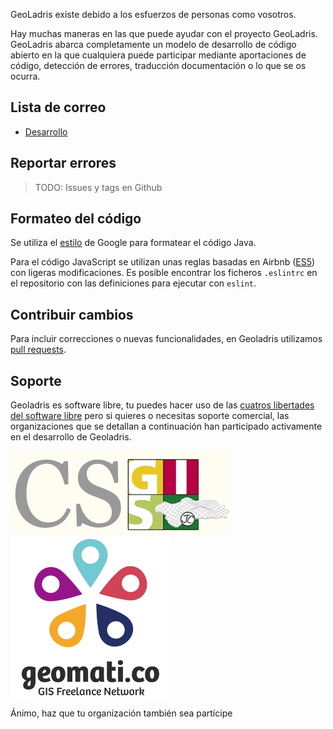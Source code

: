 GeoLadris existe debido a los esfuerzos de personas como vosotros.

Hay muchas maneras en las que puede ayudar con el proyecto GeoLadris. GeoLadris abarca completamente un modelo de desarrollo de código abierto en la que cualquiera puede participar mediante aportaciones de código, detección de errores, traducción documentación o lo que se os ocurra.

## Lista de correo

* [Desarrollo](https://groups.google.com/forum/#!forum/geoladris)

## Reportar errores

> TODO: Issues y tags en Github

## Formateo del código

Se utiliza el [estilo](https://google.github.io/styleguide/javaguide.html) de Google para formatear el código Java.

Para el código JavaScript se utilizan unas reglas basadas en Airbnb ([ES5](https://www.npmjs.com/package/eslint-config-airbnb-es5)) con ligeras modificaciones. Es posible encontrar los ficheros `.eslintrc` en el repositorio con las definiciones para ejecutar con `eslint`.

## Contribuir cambios

Para incluir correcciones o nuevas funcionalidades, en Geoladris utilizamos [pull requests](https://help.github.com/articles/about-pull-requests/).

## Soporte
Geoladris es software libre, tu puedes hacer uso de las [cuatros libertades del software libre](https://es.wikipedia.org/wiki/Definici%C3%B3n_de_Software_Libre) pero si quieres o necesitas soporte comercial, las organizaciones que se detallan a continuación han participado activamente en el desarrollo de Geoladris.

[![CSGIS](../_images/logo_CSGIS.png "CSGIS")](http://www.csgis.de/)
[![geomati.co](../_images/logo_geomatico.png "geomati.co")](http://geomati.co)

Ánimo, haz que tu organización también sea partícipe


